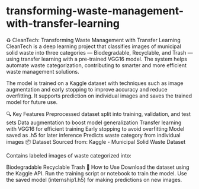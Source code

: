 # transforming-waste-management-with-transfer-learning
♻️ CleanTech: Transforming Waste Management with Transfer Learning
CleanTech is a deep learning project that classifies images of municipal solid waste into three categories — Biodegradable, Recyclable, and Trash — using transfer learning with a pre-trained VGG16 model. The system helps automate waste categorization, contributing to smarter and more efficient waste management solutions.

The model is trained on a Kaggle dataset with techniques such as image augmentation and early stopping to improve accuracy and reduce overfitting. It supports prediction on individual images and saves the trained model for future use.

🔍 Key Features
Preprocessed dataset split into training, validation, and test sets
Data augmentation to boost model generalization
Transfer learning with VGG16 for efficient training
Early stopping to avoid overfitting
Model saved as .h5 for later inference
Predicts waste category from individual images
📦 Dataset
Sourced from: Kaggle - Municipal Solid Waste Dataset

Contains labeled images of waste categorized into:

Biodegradable
Recyclable
Trash
🚀 How to Use
Download the dataset using the Kaggle API.
Run the training script or notebook to train the model.
Use the saved model (internship1.h5) for making predictions on new images.
